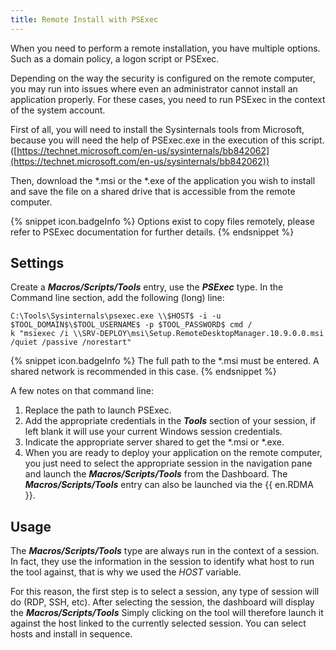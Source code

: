 ```yaml
---
title: Remote Install with PSExec
---
```

When you need to perform a remote installation, you have multiple options. Such as a domain policy, a logon script or PSExec.

Depending on the way the security is configured on the remote computer, you may run into issues where even an administrator cannot install an application properly. For these cases, you need to run PSExec in the context of the system account.

First of all, you will need to install the Sysinternals tools from Microsoft, because you will need the help of PSExec.exe in the execution of this script. ([https://technet.microsoft.com/en-us/sysinternals/bb842062](https://technet.microsoft.com/en-us/sysinternals/bb842062))

Then, download the *.msi or the *.exe of the application you wish to install and save the file on a shared drive that is accessible from the remote computer.

{% snippet icon.badgeInfo %}
Options exist to copy files remotely, please refer to PSExec documentation for further details.
{% endsnippet %}

## Settings

Create a ***Macros/Scripts/Tools*** entry, use the ***PSExec*** type. In the Command line section, add the following (long) line:

```
C:\Tools\Sysinternals\psexec.exe \\$HOST$ -i -u $TOOL_DOMAIN$\$TOOL_USERNAME$ -p $TOOL_PASSWORD$ cmd /
k "msiexec /i \\SRV-DEPLOY\msi\Setup.RemoteDesktopManager.10.9.0.0.msi /quiet /passive /norestart"
```

{% snippet icon.badgeInfo %}
The full path to the *.msi must be entered. A shared network is recommended in this case.
{% endsnippet %}

A few notes on that command line:

1. Replace the path to launch PSExec.
1. Add the appropriate credentials in the ***Tools*** section of your session, if left blank it will use your current Windows session credentials.
1. Indicate the appropriate server shared to get the *.msi or *.exe.
1. When you are ready to deploy your application on the remote computer, you just need to select the appropriate session in the navigation pane and launch the ***Macros/Scripts/Tools*** from the Dashboard. The ***Macros/Scripts/Tools*** entry can also be launched via the {{ en.RDMA }}.

## Usage

The ***Macros/Scripts/Tools*** type are always run in the context of a session. In fact, they use the information in the session to identify what host to run the tool against, that is why we used the $HOST$ variable.

For this reason, the first step is to select a session, any type of session will do (RDP, SSH, etc). After selecting the session, the dashboard will display the ***Macros/Scripts/Tools*** Simply clicking on the tool will therefore launch it against the host linked to the currently selected session. You can select hosts and install in sequence.